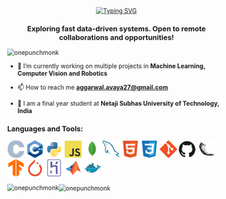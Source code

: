 <div>
<p align="center">
  <a href="https://git.io/typing-svg">
    <img src="https://readme-typing-svg.demolab.com?font=Fira+Code&weight=700&size=32&duration=4000&pause=1000&color=00FFB3&center=true&vCenter=true&random=false&width=435&lines=Hi+there!+I'm+Avaya;Welcome+to+my+GitHub!" alt="Typing SVG" />
  </a>
</p>


  <h3 align="center">Exploring fast data-driven systems. Open to remote collaborations and opportunities! </h3>

<p align="left"> <img src="https://komarev.com/ghpvc/?username=onepunchmonk&label=Profile%20views&color=0e75b6&style=flat" alt="onepunchmonk" /> </p>

- 🌱 I’m currently working on multiple projects in **Machine Learning, Computer Vision and Robotics**

- 📫 How to reach me **aggarwal.avaya27@gmail.com**

- 📝 I am a final year student at **Netaji Subhas University of Technology, India**



<h3 align="left">Languages and Tools:</h3>
<p align="left"> 
  <img src="https://raw.githubusercontent.com/devicons/devicon/master/icons/c/c-original.svg" alt="c" width="40" height="40"/>
  <img src="https://raw.githubusercontent.com/devicons/devicon/master/icons/cplusplus/cplusplus-original.svg" alt="cplusplus" width="40" height="40"/>
  <img src="https://raw.githubusercontent.com/devicons/devicon/master/icons/python/python-original.svg" alt="python" width="40" height="40"/>
  <img src="https://raw.githubusercontent.com/devicons/devicon/master/icons/javascript/javascript-original.svg" alt="javascript" width="40" height="40"/>
  <img src="https://raw.githubusercontent.com/devicons/devicon/master/icons/mongodb/mongodb-original.svg" alt="mongodb" width="40" height="40"/>
  <img src="https://raw.githubusercontent.com/devicons/devicon/master/icons/mysql/mysql-original.svg" alt="mysql" width="40" height="40"/>
  <img src="https://raw.githubusercontent.com/devicons/devicon/master/icons/html5/html5-original.svg" alt="html5" width="40" height="40"/>
  <img src="https://raw.githubusercontent.com/devicons/devicon/master/icons/css3/css3-original.svg" alt="css3" width="40" height="40"/>
  <img src="https://raw.githubusercontent.com/devicons/devicon/master/icons/git/git-original.svg" alt="git" width="40" height="40"/>
  <img src="https://raw.githubusercontent.com/devicons/devicon/master/icons/github/github-original.svg" alt="github" width="40" height="40"/>
  <img src="https://raw.githubusercontent.com/devicons/devicon/master/icons/flask/flask-original.svg" alt="flask" width="40" height="40"/>
  <img src="https://raw.githubusercontent.com/devicons/devicon/master/icons/tensorflow/tensorflow-original.svg" alt="tensorflow" width="40" height="40"/>
  <img src="https://raw.githubusercontent.com/devicons/devicon/master/icons/pytorch/pytorch-original.svg" alt="pytorch" width="40" height="40"/>
  <img src="https://raw.githubusercontent.com/devicons/devicon/master/icons/heroku/heroku-original.svg" alt="heroku" width="40" height="40"/>
  <img src="https://raw.githubusercontent.com/devicons/devicon/master/icons/matlab/matlab-original.svg" alt="matlab" width="40" height="40"/>
  <img src="https://raw.githubusercontent.com/devicons/devicon/master/icons/docker/docker-original.svg" alt="docker" width="40" height="40"/>
  
</p>



<p><img align="left" src="https://github-readme-stats.vercel.app/api/top-langs?username=onepunchmonk&show_icons=true&locale=en&layout=compact" alt="onepunchmonk" /></p>

<p><img align="center" src="https://github-readme-streak-stats.herokuapp.com/?user=onepunchmonk&" alt="onepunchmonk" /></p>


</div>
